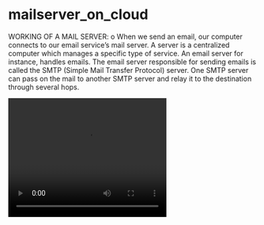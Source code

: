 # mailserver_on_cloud
<html>

<body>
<p>
WORKING OF A MAIL SERVER:
o	When we send an email, our computer connects to our email service’s mail server. A server is a centralized computer which manages a specific type of service. An email server for instance, handles emails. The email server responsible for sending emails is called the SMTP (Simple Mail Transfer Protocol) server. One SMTP server can pass on the mail to another SMTP server and relay it to the destination through several hops.
  </p>
 <video width="320" height="240" controls>
  <source src="https://youtu.be/3Wq-ghtB0XQ" type="video/mp4">
  <source src="https://youtu.be/3Wq-ghtB0XQ" type="video/ogg">
Your browser does not support the video tag.
</video>

</body>

</html>
